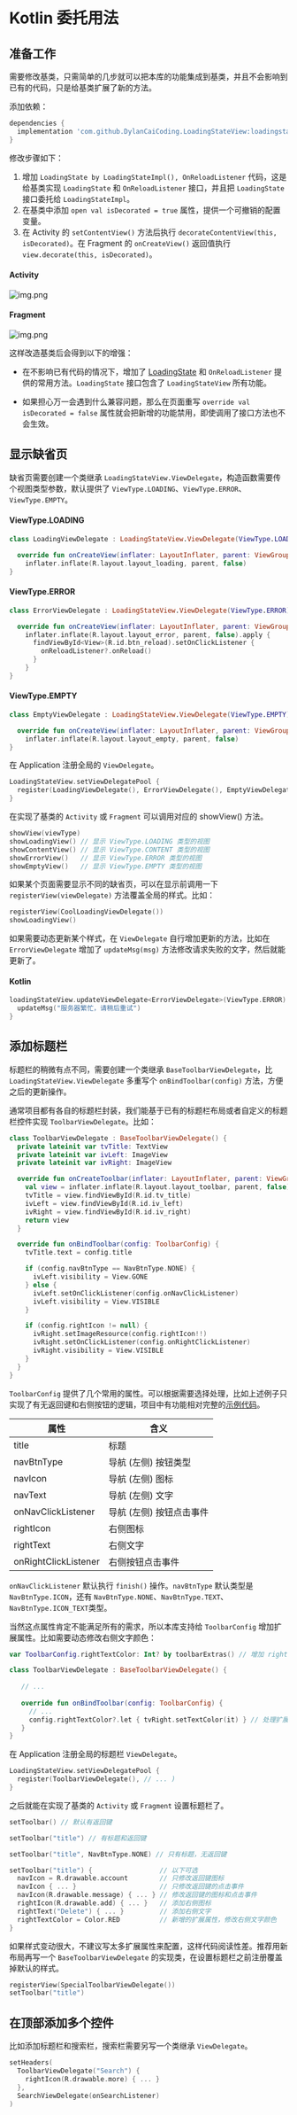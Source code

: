 # Kotlin 委托用法

## 准备工作

需要修改基类，只需简单的几步就可以把本库的功能集成到基类，并且不会影响到已有的代码，只是给基类扩展了新的方法。

添加依赖：

```groovy
dependencies {
  implementation 'com.github.DylanCaiCoding.LoadingStateView:loadingstateview-ktx:4.0.0'
}
```

修改步骤如下：

1. 增加 `LoadingState by LoadingStateImpl(), OnReloadListener` 代码，这是给基类实现 `LoadingState` 和 `OnReloadListener` 接口，并且把 `LoadingState`
   接口委托给 `LoadingStateImpl`。
2. 在基类中添加 `open val isDecorated = true` 属性，提供一个可撤销的配置变量。
3. 在 Activity 的 `setContentView()` 方法后执行 `decorateContentView(this, isDecorated)`。在 Fragment 的 `onCreateView()`
   返回值执行 `view.decorate(this, isDecorated)`。

<!-- tabs:start -->

#### **Activity**

![img.png](../img/base_activity_code.png)

#### **Fragment**

![img.png](../img/base_fragment_code.png)

<!-- tabs:end -->

这样改造基类后会得到以下的增强：

- 在不影响已有代码的情况下，增加了 [LoadingState](https://github.com/DylanCaiCoding/LoadingStateView/blob/master/loadingstateview-ktx/src/main/java/com/dylanc/loadingstateview/LoadingState.kt)
和 `OnReloadListener` 提供的常用方法。`LoadingState` 接口包含了 `LoadingStateView` 所有功能。

- 如果担心万一会遇到什么兼容问题，那么在页面重写 `override val isDecorated = false` 属性就会把新增的功能禁用，即使调用了接口方法也不会生效。

## 显示缺省页

缺省页需要创建一个类继承 `LoadingStateView.ViewDelegate`，构造函数需要传个视图类型参数，默认提供了 `ViewType.LOADING`、`ViewType.ERROR`、`ViewType.EMPTY`。

<!-- tabs:start -->

#### **ViewType.LOADING**

```kotlin
class LoadingViewDelegate : LoadingStateView.ViewDelegate(ViewType.LOADING) {

  override fun onCreateView(inflater: LayoutInflater, parent: ViewGroup): View =
    inflater.inflate(R.layout.layout_loading, parent, false)
}
```

#### **ViewType.ERROR**

```kotlin
class ErrorViewDelegate : LoadingStateView.ViewDelegate(ViewType.ERROR) {

  override fun onCreateView(inflater: LayoutInflater, parent: ViewGroup): View =
    inflater.inflate(R.layout.layout_error, parent, false).apply {
      findViewById<View>(R.id.btn_reload).setOnClickListener {
        onReloadListener?.onReload()
      }
    }
}
```

#### **ViewType.EMPTY**

```kotlin
class EmptyViewDelegate : LoadingStateView.ViewDelegate(ViewType.EMPTY) {

  override fun onCreateView(inflater: LayoutInflater, parent: ViewGroup): View =
    inflater.inflate(R.layout.layout_empty, parent, false)
}
```

<!-- tabs:end -->

在 Application 注册全局的 `ViewDelegate`。

```kotlin
LoadingStateView.setViewDelegatePool {
  register(LoadingViewDelegate(), ErrorViewDelegate(), EmptyViewDelegate())
}
```

在实现了基类的 `Activity` 或 `Fragment` 可以调用对应的 showView() 方法。

```kotlin
showView(viewType)
showLoadingView() // 显示 ViewType.LOADING 类型的视图
showContentView() // 显示 ViewType.CONTENT 类型的视图
showErrorView()   // 显示 ViewType.ERROR 类型的视图
showEmptyView()   // 显示 ViewType.EMPTY 类型的视图
```

如果某个页面需要显示不同的缺省页，可以在显示前调用一下 `registerView(viewDelegate)` 方法覆盖全局的样式。比如：

```kotlin
registerView(CoolLoadingViewDelegate())
showLoadingView()
```

如果需要动态更新某个样式，在 `ViewDelegate` 自行增加更新的方法，比如在 `ErrorViewDelegate` 增加了 `updateMsg(msg)` 方法修改请求失败的文字，然后就能更新了。

<!-- tabs:start -->

#### **Kotlin**

```kotlin
loadingStateView.updateViewDelegate<ErrorViewDelegate>(ViewType.ERROR) {
  updateMsg("服务器繁忙，请稍后重试")
}
```

## 添加标题栏

标题栏的稍微有点不同，需要创建一个类继承 `BaseToolbarViewDelegate`，比 `LoadingStateView.ViewDelegate` 多重写个 `onBindToolbar(config)` 方法，方便之后的更新操作。

通常项目都有各自的标题栏封装，我们能基于已有的标题栏布局或者自定义的标题栏控件实现 `ToolbarViewDelegate`。比如：

```kotlin
class ToolbarViewDelegate : BaseToolbarViewDelegate() {
  private lateinit var tvTitle: TextView
  private lateinit var ivLeft: ImageView
  private lateinit var ivRight: ImageView

  override fun onCreateToolbar(inflater: LayoutInflater, parent: ViewGroup): View {
    val view = inflater.inflate(R.layout.layout_toolbar, parent, false)
    tvTitle = view.findViewById(R.id.tv_title)
    ivLeft = view.findViewById(R.id.iv_left)
    ivRight = view.findViewById(R.id.iv_right)
    return view
  }

  override fun onBindToolbar(config: ToolbarConfig) {
    tvTitle.text = config.title

    if (config.navBtnType == NavBtnType.NONE) {
      ivLeft.visibility = View.GONE
    } else {
      ivLeft.setOnClickListener(config.onNavClickListener)
      ivLeft.visibility = View.VISIBLE
    }

    if (config.rightIcon != null) {
      ivRight.setImageResource(config.rightIcon!!)
      ivRight.setOnClickListener(config.onRightClickListener)
      ivRight.visibility = View.VISIBLE
    }
  }
}
```

`ToolbarConfig` 提供了几个常用的属性。可以根据需要选择处理，比如上述例子只实现了有无返回键和右侧按钮的逻辑，项目中有功能相对完整的[示例代码](https://github.com/DylanCaiCoding/LoadingStateView/blob/master/sample-kotlin/src/main/java/com/dylanc/loadingstateview/sample/kotlin/delegate/ToolbarViewDelegate.kt)。

| 属性                 | 含义                  |
| -------------------- | -------------------- |
| title                | 标题                  |
| navBtnType           | 导航 (左侧) 按钮类型    |
| navIcon              | 导航 (左侧) 图标       |
| navText              | 导航 (左侧) 文字       |
| onNavClickListener   | 导航 (左侧) 按钮点击事件 |
| rightIcon            | 右侧图标               |
| rightText            | 右侧文字               |
| onRightClickListener | 右侧按钮点击事件        |

`onNavClickListener` 默认执行 `finish()` 操作。`navBtnType` 默认类型是 `NavBtnType.ICON`，还有 `NavBtnType.NONE`、`NavBtnType.TEXT`、`NavBtnType.ICON_TEXT`类型。

当然这点属性肯定不能满足所有的需求，所以本库支持给 `ToolbarConfig` 增加扩展属性。比如需要动态修改右侧文字颜色：

```kotlin
var ToolbarConfig.rightTextColor: Int? by toolbarExtras() // 增加 rightTextColor 扩展属性

class ToolbarViewDelegate : BaseToolbarViewDelegate() {
   
   // ...
   
   override fun onBindToolbar(config: ToolbarConfig) {
     // ... 
     config.rightTextColor?.let { tvRight.setTextColor(it) } // 处理扩展属性
   }
}
```

在 Application 注册全局的标题栏 `ViewDelegate`。

```kotlin
LoadingStateView.setViewDelegatePool {
  register(ToolbarViewDelegate(), // ... )
}
```

之后就能在实现了基类的 `Activity` 或 `Fragment` 设置标题栏了。

```kotlin
setToolbar() // 默认有返回键

setToolbar("title") // 有标题和返回键

setToolbar("title", NavBtnType.NONE) // 只有标题，无返回键

setToolbar("title") {                 // 以下可选
  navIcon = R.drawable.account        // 只修改返回键图标
  navIcon { ... }                     // 只修改返回键的点击事件
  navIcon(R.drawable.message) { ... } // 修改返回键的图标和点击事件
  rightIcon(R.drawable.add) { ... }   // 添加右侧图标
  rightText("Delete") { ... }         // 添加右侧文字
  rightTextColor = Color.RED          // 新增的扩展属性，修改右侧文字颜色
}
```

如果样式变动很大，不建议写太多扩展属性来配置，这样代码阅读性差。推荐用新布局再写一个 `BaseToolbarViewDelegate` 的实现类，在设置标题栏之前注册覆盖掉默认的样式。

```kotlin
registerView(SpecialToolbarViewDelegate())
setToolbar("title")
```

## 在顶部添加多个控件

比如添加标题栏和搜索栏，搜索栏需要另写一个类继承 `ViewDelegate`。

```kotlin
setHeaders(
  ToolbarViewDelegate("Search") {
    rightIcon(R.drawable.more) { ... }
  },
  SearchViewDelegate(onSearchListener)
)
```
